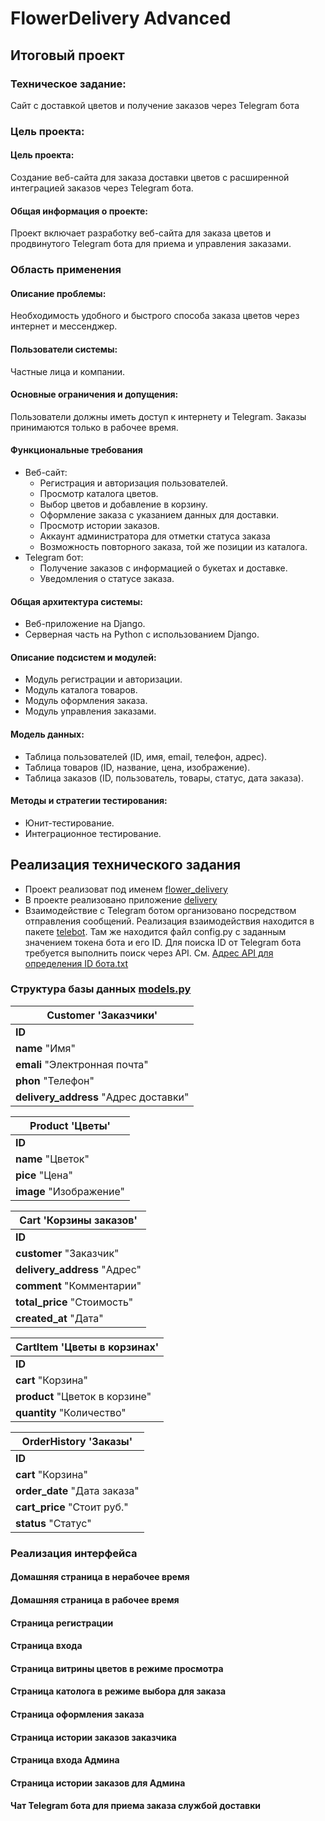 # FlowerDelivery Advanced 
## Итоговый проект

### Техническое задание:
Сайт с доставкой цветов и получение заказов через Telegram бота
### Цель проекта:
#### Цель проекта:
Создание веб-сайта для заказа доставки цветов с расширенной интеграцией заказов через Telegram бота.
#### Общая информация о проекте:
Проект включает разработку веб-сайта для заказа цветов и продвинутого Telegram бота для приема и управления заказами.
### Область применения
#### Описание проблемы:
Необходимость удобного и быстрого способа заказа цветов через интернет и мессенджер.
#### Пользователи системы:
Частные лица и компании.
#### Основные ограничения и допущения:
Пользователи должны иметь доступ к интернету и Telegram. Заказы принимаются только в рабочее время.
#### Функциональные требования
- Веб-сайт:
    - Регистрация и авторизация пользователей.
    - Просмотр каталога цветов.
    - Выбор цветов и добавление в корзину.
    - Оформление заказа с указанием данных для доставки.
    - Просмотр истории заказов.
    - Аккаунт администратора для отметки статуса заказа
    - Возможность повторного заказа, той же позиции из каталога.
- Telegram бот:
    - Получение заказов с информацией о букетах и доставке.
    - Уведомления о статусе заказа.
#### Общая архитектура системы:
- Веб-приложение на Django.
- Серверная часть на Python с использованием Django.
#### Описание подсистем и модулей:
- Модуль регистрации и авторизации.
- Модуль каталога товаров.
- Модуль оформления заказа.
- Модуль управления заказами.
#### Модель данных:
- Таблица пользователей (ID, имя, email, телефон, адрес).
- Таблица товаров (ID, название, цена, изображение).
- Таблица заказов (ID, пользователь, товары, статус, дата заказа).
#### Методы и стратегии тестирования:
- Юнит-тестирование.
- Интеграционное тестирование.

## Реализация технического задания
- Проект реализоват под именем [flower_delivery](flower_delivery)
- В проекте реализовано приложение [delivery](flower_delivery/Fdelivery)
- Взаимодействие с Telegram ботом организовано посредством отправления сообщений.
Реализация взаимодействия находится в пакете [telebot](flower_delivery/Fdelivery/Ftelebot).
Там же находится файл config.py с заданным значением токена бота и его ID. 
Для поиска ID от Telegram бота требуется выполнить поиск через API. См. [Адрес API для определения ID бота.txt](%C0%E4%F0%E5%F1%20API%20%E4%EB%FF%20%EE%EF%F0%E5%E4%E5%EB%E5%ED%E8%FF%20ID%20%E1%EE%F2%E0.txt)

### Структура базы данных [models.py](flower_delivery/Fdelivery/Fmodels.py)

| Customer              'Заказчики'                  |
|----------------------------------------------------|
| <strong>ID</strong>                                |
| <strong>name</strong> "Имя"                        |
| <strong>emali</strong> "Электронная почта"         |
| <strong>phon</strong> "Телефон"                    |
| <strong>delivery_address</strong> "Адрес доставки" |

| Product           'Цветы'            |
|--------------------------------------|
| <strong>ID</strong>                  |
| <strong>name</strong> "Цветок"       |
| <strong>pice</strong> "Цена"         |
| <strong>image</strong> "Изображение" |

| Cart         'Корзины заказов'            |
|-------------------------------------------|
| <strong>ID</strong>                       |
| <strong>customer</strong> "Заказчик"      |
| <strong>delivery_address</strong> "Адрес" |
| <strong>comment</strong> "Комментарии"    |
| <strong>total_price</strong> "Стоимость"  |
| <strong>created_at</strong> "Дата"        |

| CartItem       'Цветы в корзинах'           |
|---------------------------------------------|
| <strong>ID</strong>                         |
| <strong>cart</strong> "Корзина"             |
| <strong>product</strong> "Цветок в корзине" |
| <strong>quantity</strong> "Количество"      |


| OrderHistory     'Заказы'                 |
|-------------------------------------------|
| <strong>ID</strong>                       |
| <strong>cart</strong> "Корзина"           |
| <strong>order_date</strong> "Дата заказа" |
| <strong>cart_price</strong> "Стоит руб."  |
| <strong>status</strong> "Статус"          |

### Реализация интерфейса

#### Домашняя страница в нерабочее время

#### Домашняя страница в рабочее время

#### Страница регистрации

#### Страница входа

#### Страница витрины цветов в режиме просмотра

#### Страница католога в режиме выбора для заказа

#### Страница оформления заказа

#### Страница истории заказов заказчика

#### Страница входа Админа

#### Страница истории заказов для Админа

#### Чат Telegram бота для приема заказа службой доставки

